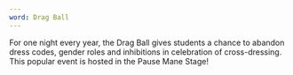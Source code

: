 ```yaml
---
word: Drag Ball
---
```


For one night every year, the Drag Ball gives students a chance to abandon dress codes, gender roles and inhibitions in celebration of cross-dressing. This popular event is hosted in the Pause Mane Stage!
